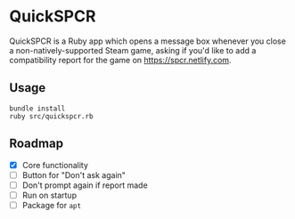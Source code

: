 # QuickSPCR
QuickSPCR is a Ruby app which opens a message box whenever you close a
non-natively-supported Steam game, asking if you'd like to add a compatibility
report for the game on https://spcr.netlify.com.

## Usage
```
bundle install
ruby src/quickspcr.rb
```

## Roadmap
  - [X] Core functionality 
  - [ ] Button for "Don't ask again"
  - [ ] Don't prompt again if report made
  - [ ] Run on startup
  - [ ] Package for `apt`